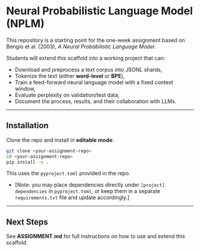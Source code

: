 # Neural Probabilistic Language Model (NPLM)

This repository is a starting point for the one-week assignment based on
Bengio et al. (2003), *A Neural Probabilistic Language Model*.

Students will extend this scaffold into a working project that can:
- Download and preprocess a text corpus into JSONL shards,
- Tokenize the text (either **word-level** or **BPE**),
- Train a feed-forward neural language model with a fixed context window,
- Evaluate perplexity on validation/test data,
- Document the process, results, and their collaboration with LLMs.

---

## Installation

Clone the repo and install in **editable mode**:

```bash
git clone <your-assignment-repo>
cd <your-assignment-repo>
pip install -e .
```

This uses the `pyproject.toml` provided in the repo.

- [Note: you may place dependencies directly under `[project] dependencies` in `pyproject.toml`, or keep them in a separate `requirements.txt` file and update accordingly.]

---

## Next Steps

See **ASSIGNMENT.md** for full instructions on how to use and extend this scaffold.
